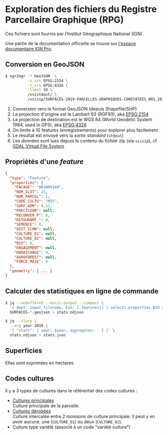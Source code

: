 # Exploration des fichiers du Registre Parcellaire Graphique (RPG)

Ces fichiers sont fournis par l'Institut Géographique National (IGN).

Une partie de la documentation officielle se trouve sur
[l'espace documentaire IGN Pro](https://geoservices.ign.fr/documentation/diffusion/documentation-offre.html#rpg).


## Conversion en GeoJSON

```bash
$ ogr2ogr -f GeoJSON  \
          -s_srs EPSG:2154 \
          -t_srs EPSG:4326 \
          -limit 10 \
          /vsistdout/ \
          /vsizip/SURFACES-2019-PARCELLES-GRAPHIQUES-CONSTATEES_001_20190721.zip
```

1. Conversion vers le format GeoJSON (depuis Shapefile/SHP)
1. La projection d'origine est le Lambert 93 (RGF93), aka [EPSG:2154](https://epsg.io/2154)
1. La projection de destination est le WGS 84 (World Geodetic System 1984, used in GPS), aka [EPSG:4326](EPSG:4326)
1. On limite à 10 features (enregistrements) pour explorer plus facilement
1. Le résultat est envoyé vers la _sortie standard_ (`stdout`)
1. Les données sont lues depuis le contenu du fichier zip (via `vsizip`), cf. [GDAL Virtual File System](https://gdal.org/user/virtual_file_systems.html)

## Propriétés d'une _feature_

```json
{
  "type": "Feature",
  "properties": {
    "PACAGE": "001009149",
    "NUM_ILOT": 21,
    "NUM_PARCEL": 1,
    "CODE_CULTU": "MIS",
    "SURF_ADM": 0.52,
    "PRECISION": null,
    "RECONVER_P": 0,
    "RETOURNMT_": 0,
    "SEMENCE": 0,
    "DEST_ICHN": null,
    "CULTURE_D1": null,
    "CULTURE_D2": null,
    "BIO": 0,
    "ENGAGEMENT": null,
    "MARAICHAGE": 0,
    "AGROFOREST": null,
    "FORCE_MAJE": 0
  },
  "geometry": { ... }
}
```

## Calculer des statistiques en ligne de commande

```bash
$ jq --unbuffered --ascii-output --compact \
  '{ dept: input_filename, bio: [.features[] | select(.properties.BIO == 1 and .properties.SURF_ADM > 0)] | { count: .|length, surface: [ .[].properties.SURF_ADM ] | add }, nonBio: [.features[] | select(.properties.BIO == 0  and .properties.SURF_ADM > 0)] | { count: .|length, surface: [ .[].properties.SURF_ADM ] | add }}' \
  SURFACES-*.geojson > stats.ndjson
```

```bash
$ jq --slurp \
  --arg year 2019 \
  '{ "stats": { year: $year, aggregates: . } }' \
  stats.ndjson > stats.json
```

## Superficies

Elles sont exprimées en hectares.

## Codes cultures

Il y a 3 types de cultures dans le référentiel des codes cultures :

* [Cultures principales](https://geoservices.ign.fr/ressources_documentaires/Espace_documentaire/BASES_VECTORIELLES/RPG/Codification_cultures_principales.csv)<br>
  Culture principale de la parcelle.
* [Cultures dérobées](https://geoservices.ign.fr/ressources_documentaires/Espace_documentaire/BASES_VECTORIELLES/RPG/Codification_cultures_derobees.csv)<br>
  Culture intercalée entre 2 moissons de culture principale. Il peut y en avoir aucune, une (`CULTURE_D1`) ou deux (`CULTURE_D2`).
* Culture type variété (associé à un code "variété culture")
